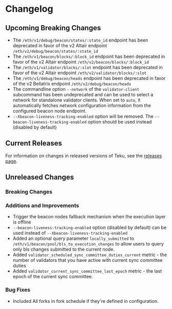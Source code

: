 # Changelog

## Upcoming Breaking Changes
- The `/eth/v1/debug/beacon/states/:state_id` endpoint has been deprecated in favor of the v2 Altair endpoint `/eth/v2/debug/beacon/states/:state_id`
- The `/eth/v1/beacon/blocks/:block_id` endpoint has been deprecated in favor of the v2 Altair endpoint `/eth/v2/beacon/blocks/:block_id`
- The `/eth/v1/validator/blocks/:slot` endpoint has been deprecated in favor of the v2 Altair endpoint `/eth/v2/validator/blocks/:slot`
- The `/eth/v1/debug/beacon/heads` endpoint has been deprecated in favor of the v2 Bellatrix endpoint `/eth/v2/debug/beacon/heads`
- The commandline option `--network` of the `validator-client` subcommand has been undeprecated and can be used to select a network for standalone validator clients. When set to `auto`, it automatically
  fetches network configuration information from the configured beacon node endpoint.
- `--Xbeacon-liveness-tracking-enabled` option will be removed. The `--beacon-liveness-tracking-enabled` option should be used instead (disabled by default)

## Current Releases
For information on changes in released versions of Teku, see the [releases page](https://github.com/ConsenSys/teku/releases).

## Unreleased Changes

### Breaking Changes

### Additions and Improvements
- Trigger the beacon nodes fallback mechanism when the execution layer is offline
- `--beacon-liveness-tracking-enabled` option (disabled by default) can be used instead of `--Xbeacon-liveness-tracking-enabled`
- Added an optional query parameter `locally_submitted` to `/eth/v1/beacon/pool/bls_to_execution_changes` to allow users to query only bls changes submitted to the current node.
- Added `validator_scheduled_sync_committee_duties_current` metric - the number of validators that you have active with current sync committee duties
- Added `validator_current_sync_committee_last_epoch` metric - the last epoch of the current sync committee.

### Bug Fixes
- Included All forks in fork schedule if they're defined in configuration.